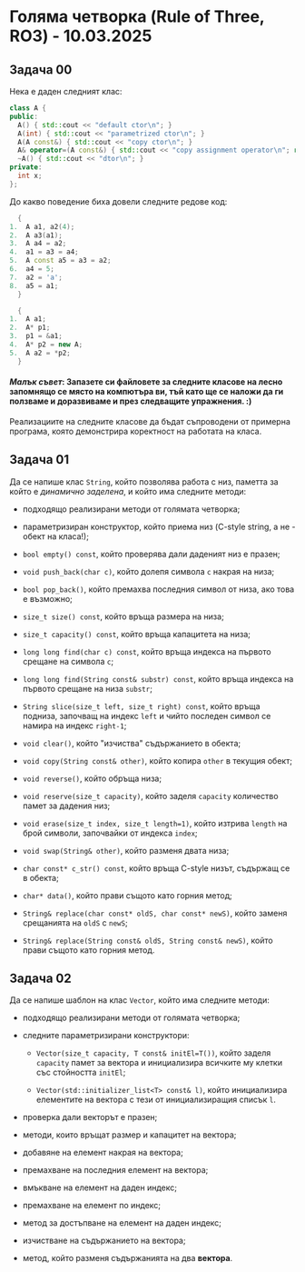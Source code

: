 # Голяма четворка (Rule of Three, RO3) - 10.03.2025

## Задача 00

Нека е даден следният клас:

```c++
class A {
public:
  A() { std::cout << "default ctor\n"; }
  A(int) { std::cout << "parametrized ctor\n"; }
  A(A const&) { std::cout << "copy ctor\n"; }
  A& operator=(A const&) { std::cout << "copy assignment operator\n"; return *this; }
  ~A() { std::cout << "dtor\n"; }
private:
  int x;
};
```

До какво поведение биха довели следните редове код:

```c++
  {
1.  A a1, a2(4);
2.  A a3(a1);
3.  A a4 = a2;
4.  a1 = a3 = a4;
5.  A const a5 = a3 = a2;
6.  a4 = 5;
7.  a2 = 'a';
8.  a5 = a1;
  }
```

```c++
  {
1.  A a1;
2.  A* p1;
3.  p1 = &a1;
4.  A* p2 = new A;
5.  A a2 = *p2;
  }
```

#### *Малък съвет*: Запазете си файловете за следните класове на лесно запомнящо се място на компютъра ви, тъй като ще се наложи да ги ползваме и доразвиваме и през следващите упражнения. :)

Реализациите на следните класове да бъдат съпроводени от примерна програма, която демонстрира коректност на работата на класа.

## Задача 01

Да се напише клас `String`, който позволява работа с низ, паметта за който е *динамично заделена*, и който има следните методи:

- подходящо реализирани методи от голямата четворка;

- параметризиран конструктор, който приема низ (C-style string, a не - обект на класа!);

- `bool empty() const`, който проверява дали даденият низ е празен;

- `void push_back(char c)`, който долепя символа `c` накрая на низа;

- `bool pop_back()`, който премахва последния символ от низа, ако това е възможно;

- `size_t size() const`, който връща размера на низа;

- `size_t capacity() const`, който връща капацитета на низа;

- `long long find(char c) const`, който връща индекса на първото срещане на символа `c`;

- `long long find(String const& substr) const`, който връща индекса на първото срещане на низа `substr`;

- `String slice(size_t left, size_t right) const`, който връща подниза, започващ на индекс `left` и чийто последен символ се намира на индекс `right-1`;

- `void clear()`, който "изчиства" съдържанието в обекта;

- `void copy(String const& other)`, който копира `other` в текущия обект;

- `void reverse()`, който обръща низа;

- `void reserve(size_t capacity)`, който заделя `capacity` количество памет за дадения низ;

- `void erase(size_t index, size_t length=1)`, който изтрива `length` на брой символи, започвайки от индекса `index`;

- `void swap(String& other)`, който разменя двата низа;

- `char const* c_str() const`, който връща C-style низът, съдържащ се в обекта;

- `char* data()`, който прави същото като горния метод;

- `String& replace(char const* oldS, char const* newS)`, който заменя срещанията на `oldS` с `newS`;

- `String& replace(String const& oldS, String const& newS)`, който прави същото като горния метод.

## Задача 02

Да се напише шаблон на клас `Vector`, който има следните методи:

- подходящо реализирани методи от голямата четворка;

- следните параметризирани конструктори:

  - `Vector(size_t capacity, T const& initEl=T())`, който заделя `capacity` памет за вектора и инициализира всичките му клетки със стойността `initEl`;

  - `Vector(std::initializer_list<T> const& l)`, който инициализира елементите на вектора с тези от инициализиращия списък `l`.

- проверка дали векторът е празен;

- методи, които връщат размер и капацитет на вектора;

- добавяне на елемент накрая на вектора;

- премахване на последния елемент на вектора;

- вмъкване на елемент на даден индекс;

- премахване на елемент по индекс;

- метод за достъпване на елемент на даден индекс;

- изчистване на съдържанието на вектора;

- метод, който разменя съдържанията на два **вектора**.